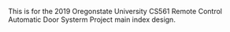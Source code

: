 This is for the 2019 Oregonstate University CS561 Remote Control Automatic Door Systerm Project main index design.
